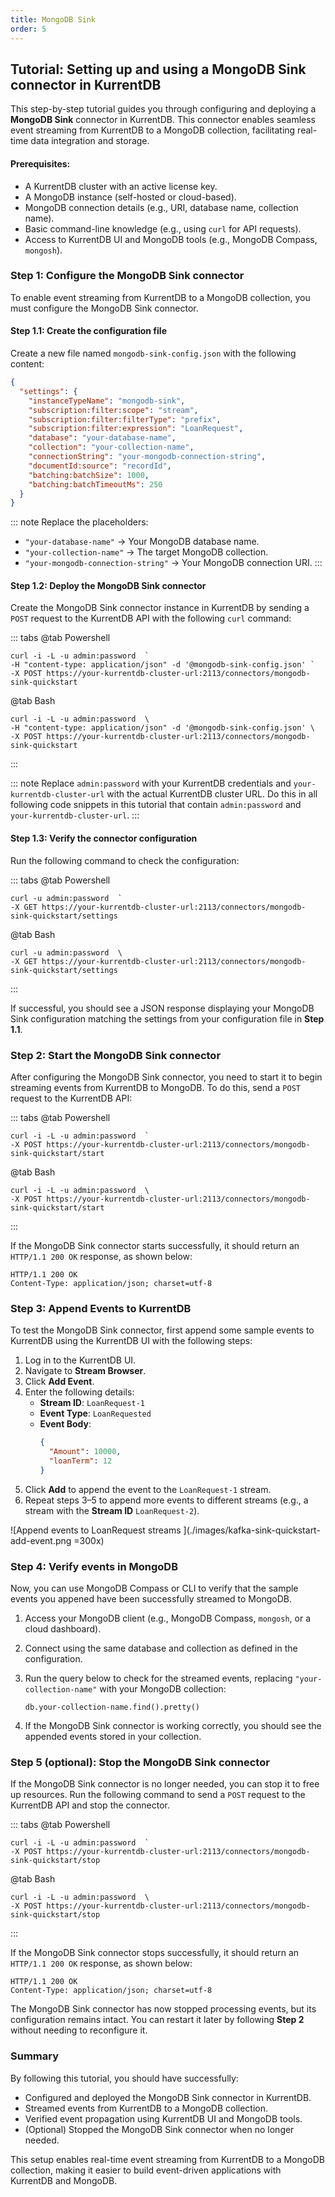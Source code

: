 ```yaml
---
title: MongoDB Sink
order: 5
---
```


## Tutorial: Setting up and using a MongoDB Sink connector in KurrentDB

This step-by-step tutorial guides you through configuring and deploying a **MongoDB Sink** connector in KurrentDB. This connector enables seamless event streaming from KurrentDB to a MongoDB collection, facilitating real-time data integration and storage.

#### Prerequisites:

* A KurrentDB cluster with an active license key.  
* A MongoDB instance (self-hosted or cloud-based).  
* MongoDB connection details (e.g., URI, database name, collection name).  
* Basic command-line knowledge (e.g., using `curl` for API requests).  
* Access to KurrentDB UI and MongoDB tools (e.g., MongoDB Compass, `mongosh`).


### Step 1: Configure the MongoDB Sink connector

To enable event streaming from KurrentDB to a MongoDB collection, you must configure the MongoDB Sink connector.

#### Step 1.1: Create the configuration file

Create a new file named `mongodb-sink-config.json` with the following content:

```json
{
  "settings": {
    "instanceTypeName": "mongodb-sink",
    "subscription:filter:scope": "stream",
    "subscription:filter:filterType": "prefix",
    "subscription:filter:expression": "LoanRequest",
    "database": "your-database-name",
    "collection": "your-collection-name",
    "connectionString": "your-mongodb-connection-string",
    "documentId:source": "recordId",
    "batching:batchSize": 1000,
    "batching:batchTimeoutMs": 250
  }
}
```

::: note
Replace the placeholders:

* `"your-database-name"` → Your MongoDB database name.  
* `"your-collection-name"` → The target MongoDB collection.  
* `"your-mongodb-connection-string"` → Your MongoDB connection URI.
:::

#### Step 1.2: Deploy the MongoDB Sink connector

Create the MongoDB Sink connector instance in KurrentDB by sending a `POST` request to the KurrentDB API with the following `curl` command:

::: tabs
@tab Powershell
```powershell:no-line-numbers
curl -i -L -u admin:password  `
-H "content-type: application/json" -d '@mongodb-sink-config.json' `
-X POST https://your-kurrentdb-cluster-url:2113/connectors/mongodb-sink-quickstart  
```
@tab Bash
```bash:no-line-numbers
curl -i -L -u admin:password  \ 
-H "content-type: application/json" -d '@mongodb-sink-config.json' \
-X POST https://your-kurrentdb-cluster-url:2113/connectors/mongodb-sink-quickstart  
```
:::

::: note
Replace `admin:password` with your KurrentDB credentials and `your-kurrentdb-cluster-url` with the actual KurrentDB cluster URL. Do this in all following code snippets in this tutorial that contain `admin:password` and `your-kurrentdb-cluster-url`.
:::

#### Step 1.3: Verify the connector configuration

Run the following command to check the configuration:

::: tabs
@tab Powershell
```powershell:no-line-numbers
curl -u admin:password  `
-X GET https://your-kurrentdb-cluster-url:2113/connectors/mongodb-sink-quickstart/settings  
```
@tab Bash
```bash:no-line-numbers
curl -u admin:password  \ 
-X GET https://your-kurrentdb-cluster-url:2113/connectors/mongodb-sink-quickstart/settings  
```
:::


If successful, you should see a JSON response displaying your MongoDB Sink configuration matching the settings from your configuration file in **Step 1.1**.

### Step 2: Start the MongoDB Sink connector

After configuring the MongoDB Sink connector, you need to start it to begin streaming events from KurrentDB to MongoDB. To do this, send a `POST` request to the KurrentDB API:

::: tabs
@tab Powershell
```powershell:no-line-numbers
curl -i -L -u admin:password  `
-X POST https://your-kurrentdb-cluster-url:2113/connectors/mongodb-sink-quickstart/start  
```
@tab Bash
```bash:no-line-numbers
curl -i -L -u admin:password  \ 
-X POST https://your-kurrentdb-cluster-url:2113/connectors/mongodb-sink-quickstart/start  
```
:::


If the MongoDB Sink connector starts successfully, it should return an `HTTP/1.1 200 OK` response, as shown below:

```text:no-line-numbers
HTTP/1.1 200 OK
Content-Type: application/json; charset=utf-8
```

### Step 3: Append Events to KurrentDB

To test the MongoDB Sink connector, first append some sample events to KurrentDB using the KurrentDB UI with the following steps:

1. Log in to the KurrentDB UI.  
2. Navigate to **Stream Browser**.  
3. Click **Add Event**.  
4. Enter the following details:  
   * **Stream ID**: `LoanRequest-1`  
   * **Event Type**: `LoanRequested`  
   * **Event Body**:  
      ```json
      {
        "Amount": 10000,
        "loanTerm": 12
      }
      ```
5. Click **Add** to append the event to the `LoanRequest-1` stream.  
6. Repeat steps 3–5 to append more events to different streams (e.g., a stream with the **Stream ID** `LoanRequest-2`).

![Append events to LoanRequest streams ](./images/kafka-sink-quickstart-add-event.png =300x)


### Step 4: Verify events in MongoDB

Now, you can use MongoDB Compass or CLI to verify that the sample events you appened have been successfully streamed to MongoDB.

1. Access your MongoDB client (e.g., MongoDB Compass, `mongosh`, or a cloud dashboard).  
2. Connect using the same database and collection as defined in the configuration.  
3. Run the query below to check for the streamed events, replacing `"your-collection-name"` with your MongoDB collection:  
     
   `db.your-collection-name.find().pretty()`  
4. If the MongoDB Sink connector is working correctly, you should see the appended events stored in your collection.

### Step 5 (optional): Stop the MongoDB Sink connector

If the MongoDB Sink connector is no longer needed, you can stop it to free up resources. Run the following command to send a `POST` request to the KurrentDB API and stop the connector.

::: tabs
@tab Powershell
```powershell:no-line-numbers
curl -i -L -u admin:password  `
-X POST https://your-kurrentdb-cluster-url:2113/connectors/mongodb-sink-quickstart/stop  
```
@tab Bash
```bash:no-line-numbers
curl -i -L -u admin:password  \ 
-X POST https://your-kurrentdb-cluster-url:2113/connectors/mongodb-sink-quickstart/stop  
```
:::


If the MongoDB Sink connector stops successfully, it should return an `HTTP/1.1 200 OK` response, as shown below:

```text:no-line-numbers
HTTP/1.1 200 OK
Content-Type: application/json; charset=utf-8
```

The MongoDB Sink connector has now stopped processing events, but its configuration remains intact. You can restart it later by following **Step 2** without needing to reconfigure it.

### Summary

By following this tutorial, you should have successfully: 

* Configured and deployed the MongoDB Sink connector in KurrentDB.  
* Streamed events from KurrentDB to a MongoDB collection.  
* Verified event propagation using KurrentDB UI and MongoDB tools.  
* (Optional) Stopped the MongoDB Sink connector when no longer needed.

This setup enables real-time event streaming from KurrentDB to a MongoDB collection, making it easier to build event-driven applications with KurrentDB and MongoDB. 
